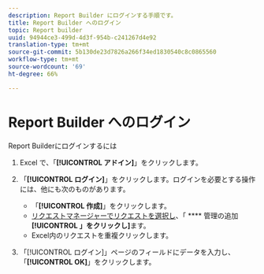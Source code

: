 ```yaml
---
description: Report Builder にログインする手順です。
title: Report Builder へのログイン
topic: Report builder
uuid: 94944ce3-499d-4d3f-954b-c241267d4e92
translation-type: tm+mt
source-git-commit: 5b130de23d7826a266f34ed1830540c8c0865560
workflow-type: tm+mt
source-wordcount: '69'
ht-degree: 66%

---
```



# Report Builder へのログイン

Report Builderにログインするには

1. Excel で、「**[!UICONTROL アドイン]**」をクリックします。
1. 「**[!UICONTROL ログイン]**」をクリックします。ログインを必要とする操作には、他にも次のものがあります。

   * 「**[!UICONTROL 作成]**」をクリックします。
   * [リクエストマネージャーでリクエストを選択し](/help/analyze/report-builder/manage-requests/r-arb-manage-requests.md)、「 **** 管理の追加 **[!UICONTROL 」をクリックし]**&#x200B;ます。
   * Excel内のリクエストを重複クリックします。

1. 「[!UICONTROL ログイン]」ページのフィールドにデータを入力し、「**[!UICONTROL OK]**」をクリックします。
